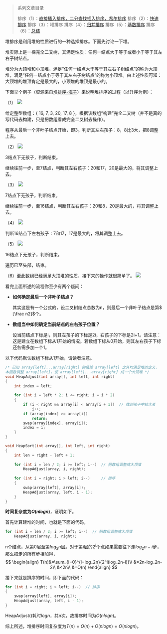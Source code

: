 > 系列文章目录
>
> 排序（1）：[直接插入排序，二分查找插入排序，希尔排序](https://subetter.com/articles/2018/05/insert_sort.html)
> 排序（2）：[快速排序](https://subetter.com/articles/2018/06/quick-sort.html)
> 排序（3）：堆排序
> 排序（4）：[归并排序]()
> 排序（5）：[基数排序](https://subetter.com/articles/2018/06/radix-sort.html)
> 排序（6）：[总结]()

堆排序是利用堆的性质进行的一种选择排序。下面先讨论一下堆。

堆实际上是一棵完全二叉树，其满足性质：任何一结点大于等于或者小于等于其左右子树结点。

堆分为大顶堆和小顶堆，满足“任何一结点大于等于其左右子树结点”的称为大顶堆，满足“任何一结点小于等于其左右子树结点”的称为小顶堆。由上述性质可知：大顶堆的堆顶肯定是最大的，小顶堆的堆顶是最小的。

下面举个例子（资源来自[堆排序-海子](http://www.cnblogs.com/dolphin0520/archive/2011/10/06/2199741.html)）来说明堆排序的过程（以升序为例）：

（1）
![](https://subetter.com/images/figures/20180607_01.jpg)

给定整型数组：{ 16, 7, 3, 20, 17, 8 }，根据该数组“构建”完全二叉树（并不是真的写代码去构建，只是把数组看成完全二叉树去操作）。

程序从最后一个非叶子结点开始，即3。判断其左右孩子：8，8比3大，把8调整上去。

（2）
![](https://subetter.com/images/figures/20180607_02.jpg)

3结点下无孩子，判断结束。

继续往前一步，至7结点，判断其左右孩子：20和17，20是最大的，将其调整上去。

（3）
![](https://subetter.com/images/figures/20180607_03.jpg)

7结点下无孩子，判断结束。

继续往前一步，至16结点，判断其左右孩子：20和8，20是最大的，将其调整上去。

（4）
![](https://subetter.com/images/figures/20180607_04.jpg)

判断16结点下左右孩子：7和17，17是最大的，将其调整上去。

（5）
![](https://subetter.com/images/figures/20180607_05.jpg)

16结点下无孩子，判断结束。

遍历已至头部，结束。

（6）至此数组已经满足大顶堆的性质，接下来的操作就很简单了。
![](https://subetter.com/images/figures/20180607_06.jpg)

看完上面所述的流程你至少有两个疑问：
* **如何确定最后一个非叶子结点？**

  其实这是有一个公式的，设二叉树结点总数为n，则最后一个非叶子结点是第$⌊\frac n2⌋$个。

* **数组当中如何确定当前结点的左右孩子位置？**

  设当前结点下标是i，则其左孩子的下标是2i，右孩子的下标是2i+1。请注意：这是建立在数组下标从1开始的情况。若数组下标从0开始，则其左右孩子下标还各需多加一个1。

以下代码默认数组下标从1开始，请读者注意。


```c++
/* 已知 array[left]...array[right] 的值除 array[left] 之外均满足堆的定义，
本函数调整 array[left]，使 array[left]...array[right] 成一个大顶堆 */
void HeapAdjust(int array[], int left, int right)
{
	int index = left;
  
	for (int i = left * 2; i <= right; i = i * 2)
	{
		if (i < right && array[i] < array[i + 1])  // 找到孩子中较大者
			i++;
		if (array[index] >= array[i])
			return;
		swap(array[index], array[i]);
		index = i;
	}
}

void HeapSort(int array[], int left, int right)
{
	int len = right - left + 1;
  
	for (int i = len / 2; i >= left; i--)  // 把数组调整成大顶堆
		HeapAdjust(array, i, right);
  
	for (int i = right; i > left; i--)     // 排序
	{
		swap(array[left], array[i]);
		HeapAdjust(array, left, i - 1);
	}
}
```
**时间复杂度为$O(nlogn)$**，证明如下。

首先计算建堆的时间，也就是下面的代码，

```c++
for (int i = len / 2; i >= left; i--)  // 把数组调整成大顶堆
    HeapAdjust(array, i, right);
```

n个结点，从第0层至第$log_2n$层。对于第i层的$2^i$个点如果需要往下走$log_2n-i$步，那么把走的所有步相加得，
$$
\begin{align}
T(n)&=\sum_{i=0}^{i=log_2n}{2^i(log_2n-i)}\\
&=2n-log_2n-2\\
&<2n\\
&=O(n)
\end{align}
$$

接下来就是排序的时间，即下面的代码：
```c++
for (int i = right; i > left; i--)  // 排序
{
    swap(array[left], array[i]);
    HeapAdjust(array, left, i - 1);
}
```
HeapAdjust()耗时$logn$，共n次，故排序时间为$O(nlogn)$。

综上所述，堆排序时间复杂度为$T(n)=O(n)+O(nlogn)=O(nlogn)$。